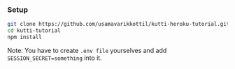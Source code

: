 ### Setup
```bash
git clone https://github.com/usamavarikkottil/kutti-heroku-tutorial.git
cd kutti-tutorial
npm install
```

Note: You have to create `.env file` yourselves and add `SESSION_SECRET=something` into it.

